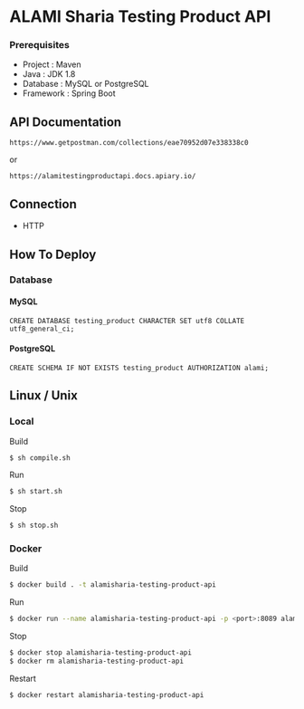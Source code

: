 # ALAMI Sharia Testing Product API

### Prerequisites
   - Project : Maven
   - Java : JDK 1.8
   - Database : MySQL or PostgreSQL
   - Framework : Spring Boot
   
## API Documentation
```
https://www.getpostman.com/collections/eae70952d07e338338c0
```
or
```
https://alamitestingproductapi.docs.apiary.io/
```

## Connection
  - HTTP

## How To Deploy
### Database
#### MySQL
```mysql
CREATE DATABASE testing_product CHARACTER SET utf8 COLLATE utf8_general_ci;
```
#### PostgreSQL
```postgresql
CREATE SCHEMA IF NOT EXISTS testing_product AUTHORIZATION alami;
```


## Linux / Unix
### Local
Build
```sh
$ sh compile.sh
```

Run
```sh
$ sh start.sh
```

Stop
```sh
$ sh stop.sh
```

### Docker

Build
```sh
$ docker build . -t alamisharia-testing-product-api
```

Run
```sh
$ docker run --name alamisharia-testing-product-api -p <port>:8089 alamisharia-testing-product-api
```

Stop
```sh
$ docker stop alamisharia-testing-product-api
$ docker rm alamisharia-testing-product-api
```

Restart
```sh
$ docker restart alamisharia-testing-product-api
```


